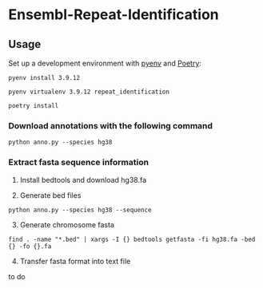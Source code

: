 
# Ensembl-Repeat-Identification

## Usage

Set up a development environment with [pyenv](https://github.com/pyenv/pyenv) and [Poetry](https://github.com/python-poetry/poetry):
```shell
pyenv install 3.9.12

pyenv virtualenv 3.9.12 repeat_identification

poetry install

```

### Download annotations with the following command

```shell
python anno.py --species hg38
```


### Extract fasta sequence information

1. Install bedtools and download hg38.fa

2. Generate bed files
```shell
python anno.py --species hg38 --sequence
```
3. Generate chromosome fasta

```shell
find . -name "*.bed" | xargs -I {} bedtools getfasta -fi hg38.fa -bed {} -fo {}.fa
```
4. Transfer fasta format into text file

to do 